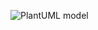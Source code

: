 ![PlantUML model](http://www.plantuml.com/plantuml/png/ROxHIiOm38Nl-nHv0TzXGxnK1F41iZQEiZOPISeKyTqjRZAS_xdy-fsU3EQetcg1CKPfxF28Z3DLOW_GOqlc5HKhJ1YNMRkJxgM8mWlB5duSdCmLeqCiQ0QlHlePuCZTMrRp9wnqee9NqdhdBrdHR1DD9r4f-_lNFhklZQbcpkQABWhqxiJfzuR_zaDTYtmGNKGuSXHE_naz4_ljVuUEMYtX6m00)